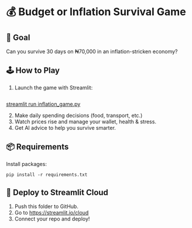 # 💰 Budget or Inflation Survival Game

## 🎯 Goal
Can you survive 30 days on ₦70,000 in an inflation-stricken economy?

## 🕹️ How to Play
1. Launch the game with Streamlit:
   ```
[   streamlit run inflation_game.py
](https://budgetsurvivalgame-vp9gqp3ykkmgylc3otvmfr.streamlit.app/)


2. Make daily spending decisions (food, transport, etc.)
3. Watch prices rise and manage your wallet, health & stress.
4. Get AI advice to help you survive smarter.

## 📦 Requirements
Install packages:
```
pip install -r requirements.txt
```

## 🚀 Deploy to Streamlit Cloud
1. Push this folder to GitHub.
2. Go to https://streamlit.io/cloud
3. Connect your repo and deploy!
